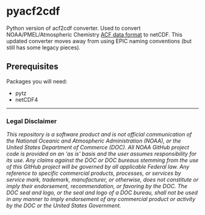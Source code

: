 # pyacf2cdf

Python version of acf2cdf converter. Used to convert NOAA/PMEL/Atmospheric Chemistry [ACF data format](https://saga.pmel.noaa.gov/data/ACF_readme.html) to netCDF. This updated converter moves away from using EPIC naming conventions (but still has some legacy pieces). 

## Prerequisites

Packages you will need:

- pytz
- netCDF4
---

### Legal Disclaimer

*This repository is a software product and is not official communication of the National Oceanic and Atmospheric Administration (NOAA), or the United States Department of Commerce (DOC). All NOAA GitHub project code is provided on an 'as is' basis and the user assumes responsibility for its use. Any claims against the DOC or DOC bureaus stemming from the use of this GitHub project will be governed by all applicable Federal law. Any reference to specific commercial products, processes, or services by service mark, trademark, manufacturer, or otherwise, does not constitute or imply their endorsement, recommendation, or favoring by the DOC. The DOC seal and logo, or the seal and logo of a DOC bureau, shall not be used in any manner to imply endorsement of any commercial product or activity by the DOC or the United States Government.*

